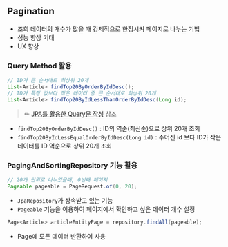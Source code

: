 ## Pagination
- 조회 데이터의 개수가 많을 때 강제적으로 한정시켜 페이지로 나누는 기법
- 성능 향상 기대
- UX 향상

### Query Method 활용

```Java
// ID가 큰 순서대로 최상위 20개
List<Article> findTop20ByOrderByIdDesc();
// ID가 특정 값보다 작은 데이터 중 큰 순서대로 최상위 20개
List<Article> findTop20ByIdLessThanOrderByIdDesc(Long id);
```
>✏ [JPA를 활용한 Query문 작성](jpaQuery.md) 참조

- `findTop20ByOrderByIdDesc()` : ID의 역순(최신순)으로 상위 20개 조회
- `findTop20ByIdLessEqualOrderByIdDesc(Long id)` : 주어진 id 보다 ID가 작은 데이터를 ID 역순으로 상위 20개 조회

### PagingAndSortingRepository 기능 활용

```Java
// 20개 단위로 나누었을때, 0번째 페이지
Pageable pageable = PageRequest.of(0, 20);
```
- `JpaRepository`가 상속받고 있는 기능
- `Pageable` 기능을 이용하여 페이지에서 확인하고 싶은 데이터 개수 설정 

```Java
Page<Article> articleEntityPage = repository.findAll(pageable);
```
- Page에 모든 데이터 반환하여 사용

